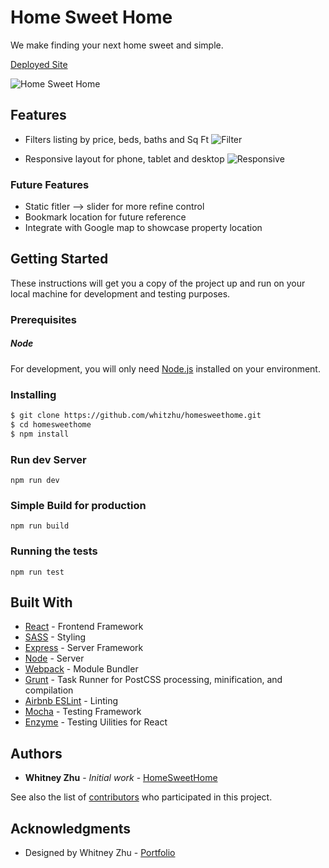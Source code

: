 # Home Sweet Home

We make finding your next home sweet and simple.

[Deployed Site](https://homesweethomewhitzhu.herokuapp.com)

![Home Sweet Home](https://s3-us-west-1.amazonaws.com/homesweethomewhit/media-assets/homesweethome-screenshoot.jpg)

## Features
* Filters listing by price, beds, baths and Sq Ft
![Filter](http://i.imgur.com/0bpJxgX.gif)

* Responsive layout for phone, tablet and desktop
![Responsive](http://i.imgur.com/Ck8yogf.gif)

### Future Features
* Static fitler --> slider for more refine control
* Bookmark location for future reference
* Integrate with Google map to showcase property location

## Getting Started
These instructions will get you a copy of the project up and run on your local machine for development and testing purposes. 

### Prerequisites

##### Node
For development, you will only need [Node.js](http://nodejs.org/) installed on your environment. 

### Installing

```sh
$ git clone https://github.com/whitzhu/homesweethome.git
$ cd homesweethome
$ npm install
```


### Run dev Server

```
npm run dev
```

### Simple Build for production

```
npm run build
```

### Running the tests

```
npm run test
```

## Built With

* [React](https://facebook.github.io/react/) - Frontend Framework
* [SASS](http://sass-lang.com/) - Styling
* [Express](https://expressjs.com/) - Server Framework
* [Node](https://nodejs.org/) - Server
* [Webpack](https://webpack.github.io/) - Module Bundler
* [Grunt](https://gruntjs.com/) - Task Runner for PostCSS processing, minification, and compilation
* [Airbnb ESLint](https://github.com/airbnb/javascript/tree/master/packages/eslint-config-airbnb) - Linting
* [Mocha](https://mochajs.org/) - Testing Framework
* [Enzyme](https://mochajs.org/) - Testing Uilities for React

## Authors

* **Whitney Zhu** - *Initial work* - [HomeSweetHome](https://github.com/whitzhu/homesweethome)

See also the list of [contributors](https://github.com/whitzhu/homesweethome/contributors) who participated in this project.


## Acknowledgments

* Designed by Whitney Zhu - [Portfolio](https://www.behance.net/whitzhu)





